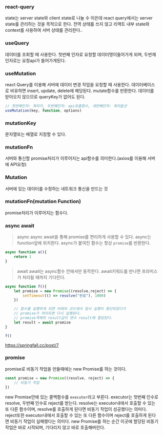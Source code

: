 ### react-query
state는 server state와 client state로 나눌 수 이쓴데 
react query에서는 server state를 관리하는 것을 목적으로 한다.
전역 상태를 쓰지 않고 리액트 내부 state와 context를 사용하여 서버 상태를 관리한다..

### useQuery
데이터를 조회할 때 사용한다.
첫번째 인자로 요청할 데이터명이들어가게 되며, 두번재 인자로는 요청api가 들어가게된다.

### useMutation
react Query를 이용해 서버에 데이터 변경 작업을 요청할 때 사용한다.
데이터베이스로 비유하면 insert, update, delete에 해당된다.
mutate함수를 반환한다.
데이터를 받아오지 않으므로 queryKey가 없어도 된다.
```jsx
// 첫번째인자: 쿼리키, 두번째인자: api호출함수, 세번째인자: 쿼리옵션
useMutation(key, function, options)
```

### mutationKey
문자열또는 배열로 지정할 수 있다.

### mutationFn
서버와 통신할 promise처리가 이루어지는 api함수를 의미한다.(axios를 이용해 서버에 API요청)


### Mutation
서버에 있는 데이터를 수정하는 네트워크 통신을 만드는 것

### mutationFn(mutation Function)
promise처리가 이루어지는 함수다.


### async await 
> async
async await을 통해 promise를 편리하게 사용할 수 있다.
async는 function앞에 위치한다. async가 붙여진 함수는 항상 `promise`를 반환한다.
```jsx
async function a(){
    return 1
}
```

>await
await는 async함수 안에서만 동작한다.
await키워드를 만나면 프라미스가 처리될 때까지 기다린다.
```jsx
async function f(){
    let promise = new Promise((resolve,reject) => {
        setTimeout(() => resolve("완료"), 1000)
    })

    // 함수를 실행하게 되면 아래의 코드에서 잠시 실행이 중단되었다가
    // promise가 처리되면 다시 실행된다.
    // promise객체의 result값이 변수 result에 할당된다.
    let result = await promise
}

f()
```
https://springfall.cc/post/7



### promise
promise로 비동기 작업을 만들때에는 new Promise를 하는 것이다.
```js
const promise = new Promise((resolve, reject) => {
    // 비동기 작업
})
```
new Promise안에 있는 콜백함수를 `executor`라고 부른다.
executor는 첫번째 인수로 resolve, 두번째 인수로 reject를 받는다.
resolve는 executor내에서 호출할 수 있는 또 다른 함수이며, resolve를 호출하게 된다면
비동기 작업이 성공했다는 의미다.
reject또한 executor내에서 호출할 수 있는 또 다른 함수이며 reject를 호출하게 된다면
비동기 작업이 실패했다는 의미다.
new Promise를 하는 순간 이곳에 할당된 비동기 작업은 바로 시작되며, 기다리지 않고
바로 호출해버린다.